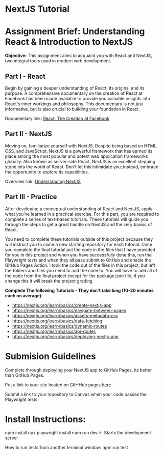 # NextJS Tutorial

# Assignment Brief: Understanding React & Introduction to NextJS

**Objective:** This assignment aims to acquaint you with React and NextJS, two integral tools used in modern web development.

## Part I - React

Begin by gaining a deeper understanding of React, its origins, and its purpose. A comprehensive documentary on the creation of React at Facebook has been made available to provide you valuable insights into React's inner workings and philosophy. This documentary is not just informative, but is also crucial to building your foundation in React.

Documentary link: [React: The Creation at Facebook](https://www.youtube.com/watch?v=8pDqJVdNa44&t=1s)

## Part II - NextJS

Moving on, familiarize yourself with NextJS. Despite being based on HTML, CSS, and JavaScript, NextJS is a powerful framework that has earned its place among the most popular and potent web application frameworks globally. Also known as server-side React, NextJS is an excellent stepping stone into the world of React. Don't let this intimidate you; instead, embrace the opportunity to explore its capabilities.

Overview link: [Understanding NextJS](https://www.youtube.com/watch?v=Sklc_fQBmcs)

## Part III - Practice

After developing a conceptual understanding of React and NextJS, apply what you've learned in a practical exercise. For this part, you are required to complete a series of text-based tutorials. These tutorials will guide you through the steps to get a great handle on NextJS and the very basisc of React.  

You need to complete these tutorials outside of this project because they will instruct you to clone a new starting repository for each tutorial.  Once you complete the final tutorial put the code in the files that I have provided for you in this project and when you have successfully done this, run the Playwright tests and when they all pass submit to GitHub and enable the GitHub Pages Action.  I took the code out of the files in this project, but left the folders and files you need to add the code to.   You will have to add all of the code from the final project except for the package.json file, if you change this it will break the project grading.

**Complete The following Tutorials - They don't take long (10-20 minutes each on average):**

- https://nextjs.org/learn/basics/create-nextjs-app
- https://nextjs.org/learn/basics/navigate-between-pages
- https://nextjs.org/learn/basics/assets-metadata-css
- https://nextjs.org/learn/basics/data-fetching
- https://nextjs.org/learn/basics/dynamic-routes
- https://nextjs.org/learn/basics/api-routes
- https://nextjs.org/learn/basics/deploying-nextjs-app

# Submision Guidelines

Complete through deploying your NextJS app to GitHub Pages, its better than GitHub Pages.  

Put a link to your site hosted on GitHHub pages [here](#)

Submit a link to your repository to Canvas when your code passes the Playwright tests.



# Install Instructions:

npm install
npx playwright install
npm run dev <- Starts the development server

How to run tests from another terminal window:
npm run test
